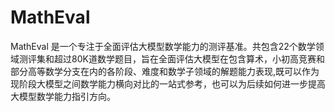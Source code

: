 # MathEval

MathEval 是一个专注于全面评估大模型数学能力的测评基准。共包含22个数学领域测评集和超过80K道数学题目，旨在全面评估大模型在包含算术，小初高竞赛和部分高等数学分支在内的各阶段、难度和数学子领域的解题能力表现,既可以作为现阶段大模型之间数学能力横向对比的一站式参考，也可以为后续如何进一步提高大模型数学能力指引方向。

